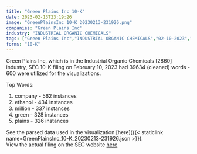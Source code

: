 ```yaml
---
title: "Green Plains Inc 10-K"
date: 2023-02-13T23:19:26
image: "GreenPlainsInc_10-K_20230213-231926.png"
companies: "Green Plains Inc"
industry: "INDUSTRIAL ORGANIC CHEMICALS"
tags: ["Green Plains Inc","INDUSTRIAL ORGANIC CHEMICALS","02-10-2023","10-K"]
forms: "10-K"
---
```

Green Plains Inc, which is in the Industrial Organic Chemicals [2860] industry, SEC 10-K filing on February 10, 2023 had 39634 (cleaned) words - 600 were utilized for the visualizations.

Top Words:
1. company - 562 instances
2. ethanol - 434 instances
3. million - 337 instances
4. green - 328 instances
5. plains - 326 instances


See the parsed data used in the visualization [here]({{< staticlink name=GreenPlainsInc_10-K_20230213-231926.json >}}).  
View the actual filing on the SEC website [here](https://www.sec.gov/Archives/edgar/data/1309402/0001309402-23-000012.txt)